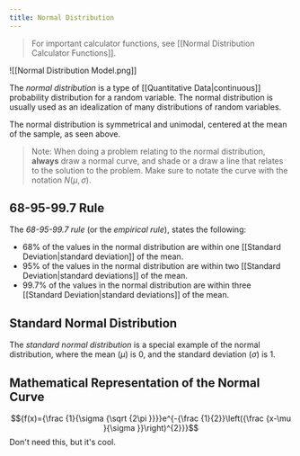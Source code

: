```yaml
---
title: Normal Distribution
---
```

> For important calculator functions, see [[Normal Distribution Calculator Functions]].

![[Normal Distribution Model.png]]

The *normal distribution* is a type of [[Quantitative Data|continuous]] probability distribution for a random variable. The normal distribution is usually used as an idealization of many distributions of random variables.

The normal distribution is symmetrical and unimodal, centered at the mean of the sample, as seen above.

> Note: When doing a problem relating to the normal distribution, **always** draw a normal curve, and shade or a draw a line that relates to the solution to the problem. Make sure to notate the curve with the notation $N(\mu,\sigma)$.

## 68-95-99.7 Rule

The *68-95-99.7 rule* (or the *empirical rule*), states the following:
- 68% of the values in the normal distribution are within one [[Standard Deviation|standard deviation]] of the mean.
- 95% of the values in the normal distribution are within two [[Standard Deviation|standard deviations]] of the mean.
- 99.7% of the values in the normal distribution are within three [[Standard Deviation|standard deviations]] of the mean.

## Standard Normal Distribution

The *standard normal distribution* is a special example of the normal distribution, where the mean ($\mu$) is 0, and the standard deviation ($\sigma$) is 1.

## Mathematical Representation of the Normal Curve
$${f(x)={\frac {1}{\sigma {\sqrt {2\pi }}}}e^{-{\frac {1}{2}}\left({\frac {x-\mu }{\sigma }}\right)^{2}}}$$
Don't need this, but it's cool.